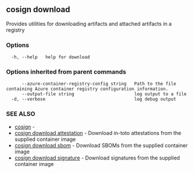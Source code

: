 ## cosign download

Provides utilities for downloading artifacts and attached artifacts in a registry

### Options

```
  -h, --help   help for download
```

### Options inherited from parent commands

```
      --azure-container-registry-config string   Path to the file containing Azure container registry configuration information.
      --output-file string                       log output to a file
  -d, --verbose                                  log debug output
```

### SEE ALSO

* [cosign](cosign.md)	 - 
* [cosign download attestation](cosign_download_attestation.md)	 - Download in-toto attestations from the supplied container image
* [cosign download sbom](cosign_download_sbom.md)	 - Download SBOMs from the supplied container image
* [cosign download signature](cosign_download_signature.md)	 - Download signatures from the supplied container image

